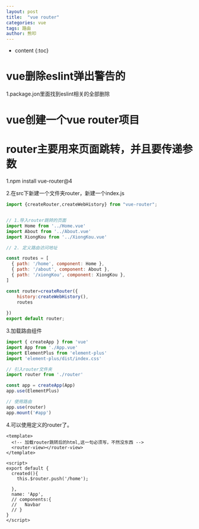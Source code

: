 ```yaml
---
layout: post
title:  "vue router"
categories: vue
tags: 路由
author: 熊叩
---
```


* content
{:toc}
# vue删除eslint弹出警告的

1.package.jon里面找到eslint相关的全部删除

# vue创建一个vue router项目

# router主要用来页面跳转，并且要传递参数

1.npm install vue-router@4
	

2.在src下新建一个文件夹router，新建一个index.js

```js
import {createRouter,createWebHistory} from "vue-router";


// 1.导入router跳转的页面
import Home from '../Home.vue'
import About from '../About.vue'
import XiongKou from '../XiongKou.vue'

// 2. 定义路由访问地址

const routes = [
  { path: '/home', component: Home },
  { path: '/about', component: About },
  { path: '/xiongKou', component: XiongKou },
]

const router=createRouter({
    history:createWebHistory(),
    routes
 
})
export default router;

```

3.加载路由组件
```js
import { createApp } from 'vue'
import App from './App.vue'
import ElementPlus from 'element-plus'
import 'element-plus/dist/index.css'

// 引入router文件夹
import router from './router'

const app = createApp(App)
app.use(ElementPlus)

// 使用路由
app.use(router)
app.mount('#app')
```

4.可以使用定义的router了。
```
<template>
  <!-- 加载router跳转后的html,这一句必须写，不然没东西 -->
  <router-view></router-view>
</template>

<script>
export default {
  created(){
    this.$router.push('/home');

  },
  name: 'App',
  // components:{
  //   Navbar
  // }
}
</script>
```

